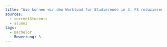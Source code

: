 ```yaml
---
title: "Wie können wir den Workload für Studierende im 3. FS reduzieren?"
sources:
  - currentStudents
  - alumni
tags:
  - Bachelor
  - Bewertung: 3
---
```

